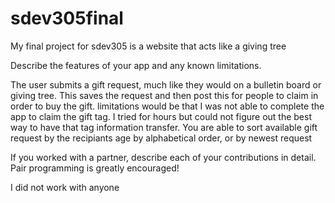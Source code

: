 # sdev305final

My final project for sdev305 is a website that acts like a giving tree

Describe the features of your app and any known limitations.

The user submits a gift request, much like they would on a bulletin board or giving tree. 
This saves the request and then post this for people to claim in order to buy the gift. 
limitations would be that I was not able to complete the app to claim the gift tag. I tried for hours but could not figure out the best way to have that tag information transfer. 
You are able to sort available gift request by the recipiants age by alphabetical order, or by newest request

If you worked with a partner, describe each of your contributions in detail. Pair programming is greatly encouraged!

I did not work with anyone
